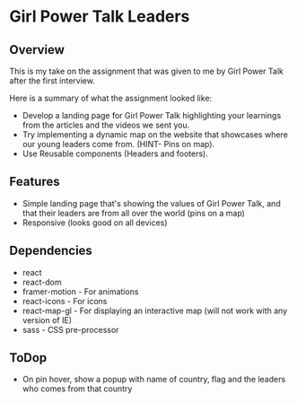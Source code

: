 # Girl Power Talk Leaders
## Overview
This is my take on the assignment that was given to me by Girl Power Talk after the first interview.

Here is a summary of what the assignment looked like:
- Develop a landing page for Girl Power Talk highlighting your learnings from the articles and the videos we sent you.
- Try implementing a dynamic map on the website that showcases where our young leaders come from. (HINT- Pins on map).
- Use Reusable components (Headers and footers).
 
 ## Features
 - Simple landing page that's showing the values of Girl Power Talk, and that their leaders are from all over the world (pins on a map) 
 - Responsive (looks good on all devices)
 
 ## Dependencies
 - react
 - react-dom
 - framer-motion - For animations
 - react-icons - For icons
 - react-map-gl - For displaying an interactive map (will not work with any version of IE)
 - sass - CSS pre-processor
 
 ## ToDop
 - On pin hover, show a popup with name of country, flag and the leaders who comes from that country
